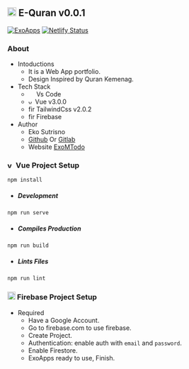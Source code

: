 ## <img alt="vue" src="https://avatars.githubusercontent.com/u/51039205?s=460&u=cb1d242b6a9b13a3b6383e46b5410fafe471b63d&v=4" width="20" height="20" /> E-Quran v0.0.1

[![ExoApps](https://img.shields.io/github/license/Naereen/StrapDown.js.svg)](https://exoappsv2.netlify.app/) [![Netlify Status](https://api.netlify.com/api/v1/badges/85cc322b-1eaf-40d2-88fa-a08de1b349bd/deploy-status)](https://app.netlify.com/sites/nifty-pare-1c0d74/deploys)

### About

- Intoductions
  - It is a Web App portfolio.
  - Design Inspired by Quran Kemenag.
- Tech Stack
  - <img src="https://img.icons8.com/fluent/48/000000/visual-studio-code-2019.png" width="14" height="14"/> Vs Code
  - <img alt="vue" src="https://v3.vuejs.org/logo.png" width="11" height="11" /> Vue v3.0.0
  - <img alt="firebase" src="https://tailwindcss.com/_next/static/media/tailwindcss-mark.cb8046c163f77190406dfbf4dec89848.svg" width="14" height="14" /> TailwindCss v2.0.2
  - <img alt="firebase" src="https://www.gstatic.com/mobilesdk/160503_mobilesdk/logo/2x/firebase_28dp.png" width="14" height="14" /> Firebase
- Author
  - Eko Sutrisno
  - [Github](https://github.com/ekosutrisno) Or [Gitlab](https://gitlab.com/ekosutrisno1)
  - Website [ExoMTodo](https://ekosutrisno.netlify.app)

### <img alt="vue" src="https://v3.vuejs.org/logo.png" width="15" height="15" /> Vue Project Setup

```shell
npm install
```

- ##### Development

```shell
npm run serve
```

- ##### Compiles Production

```shell
npm run build
```

- ##### Lints Files

```shell
npm run lint
```

### <img alt="firebase" src="https://www.gstatic.com/mobilesdk/160503_mobilesdk/logo/2x/firebase_28dp.png" width="18" height="18" /> Firebase Project Setup

- Required
  - Have a Google Account.
  - Go to firebase.com to use firebase.
  - Create Project.
  - Authentication: enable auth with `email` and `password`.
  - Enable Firestore.
  - ExoApps ready to use, Finish.

